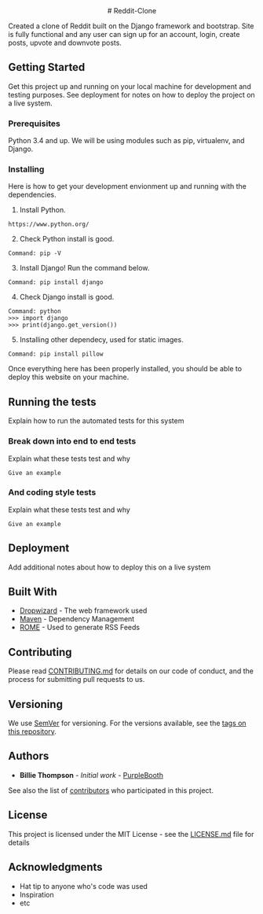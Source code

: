 <div style="text-align:center"># Reddit-Clone</div>

Created a clone of Reddit built on the Django framework and bootstrap. Site is fully functional and any user can sign up for an account, login, create posts, upvote and downvote posts.

## Getting Started

Get this project up and running on your local machine for development and testing purposes. See deployment for notes on how to deploy the project on a live system.

### Prerequisites

Python 3.4 and up. We will be using modules such as pip, virtualenv, and Django. 


### Installing

Here is how to get your development envionment up and running with the dependencies.

1) Install Python.

```
https://www.python.org/
```

2) Check Python install is good.

```
Command: pip -V
```

3) Install Django! Run the command below.

```
Command: pip install django
```

4) Check Django install is good.

```
Command: python
>>> import django
>>> print(django.get_version())
```

5) Installing other dependecy, used for static images.

```
Command: pip install pillow
```

Once everything here has been properly installed, you should be able to deploy this website on your machine.

## Running the tests

Explain how to run the automated tests for this system

### Break down into end to end tests

Explain what these tests test and why

```
Give an example
```

### And coding style tests

Explain what these tests test and why

```
Give an example
```

## Deployment

Add additional notes about how to deploy this on a live system

## Built With

* [Dropwizard](http://www.dropwizard.io/1.0.2/docs/) - The web framework used
* [Maven](https://maven.apache.org/) - Dependency Management
* [ROME](https://rometools.github.io/rome/) - Used to generate RSS Feeds

## Contributing

Please read [CONTRIBUTING.md](https://gist.github.com/PurpleBooth/b24679402957c63ec426) for details on our code of conduct, and the process for submitting pull requests to us.

## Versioning

We use [SemVer](http://semver.org/) for versioning. For the versions available, see the [tags on this repository](https://github.com/your/project/tags). 

## Authors

* **Billie Thompson** - *Initial work* - [PurpleBooth](https://github.com/PurpleBooth)

See also the list of [contributors](https://github.com/your/project/contributors) who participated in this project.

## License

This project is licensed under the MIT License - see the [LICENSE.md](LICENSE.md) file for details

## Acknowledgments

* Hat tip to anyone who's code was used
* Inspiration
* etc
